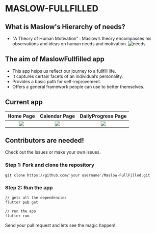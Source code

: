 # MASLOW-FULLFILLED

## What is Maslow's Hierarchy of needs?
- "A Theory of Human Motivation" : Maslow’s theory encompasses his observations and ideas on human needs and motivation.
![needs](https://2ij7hk3p1vra3uhoox411gzf-wpengine.netdna-ssl.com/wp-content/uploads/2020/04/maslow-1024x724.jpg)

## The aim of MaslowFullfilled app
 - This app helps us reflect our journey to a fullfill life. 
 - It captures certain facets of an individual’s personality.
 - Provides a basic path for self-improvement.
 - Offers a general framework people can use to better themselves.

## Current app
| Home Page | Calendar Page| DailyProgress Page |
|:---:|:---:|:---:|
| ![](https://cdn.discordapp.com/attachments/330153061324423178/790490816799047691/unknown.png) | ![](https://cdn.discordapp.com/attachments/330153061324423178/790490950936821780/unknown.png) | ![](https://cdn.discordapp.com/attachments/330153061324423178/791357924739121232/unknown.png) |

## Contributors are needed!
Check out the Issues or make your own issues.

### Step 1: Fork and clone the repository
```
git clone https://github.com/'your username'/Maslow-FullFilled.git
```
### Step 2: Run the app
```sh
// gets all the dependencies
flutter pub get

// run the app
flutter run
```

Send your pull request and lets see the magic happen!


